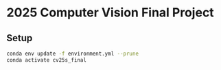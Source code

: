 # 2025 Computer Vision Final Project

## Setup

```bash
conda env update -f environment.yml --prune
conda activate cv25s_final
```
